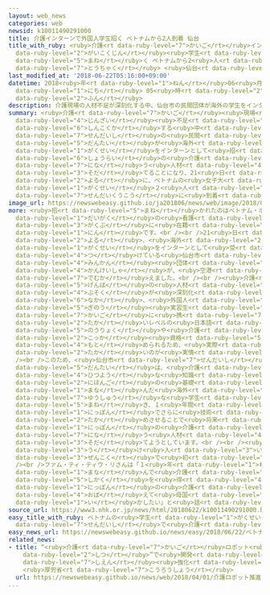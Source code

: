 ```yaml
---
layout: web_news
categories: web
newsid: k10011490291000
title: 介護インターンで外国人学生招く ベトナムから2人到着 仙台
title_with_ruby: <ruby>介護<rt data-ruby-level="7">かいご</rt></ruby>インターンで<ruby>外国人<rt
  data-ruby-level="2">がいこくじん</rt></ruby><ruby>学生<rt data-ruby-level="1">がくせい</rt></ruby><ruby>招<rt
  data-ruby-level="5">まね</rt></ruby>く ベトナムから2<ruby>人<rt data-ruby-level="1">にん</rt></ruby><ruby>到着<rt
  data-ruby-level="7">とうちゃく</rt></ruby> <ruby>仙台<rt data-ruby-level="7">せんだい</rt></ruby>
last_modified_at: '2018-06-22T05:16:00+09:00'
datetime: 2018<ruby>年<rt data-ruby-level="1">ねん</rt></ruby>06<ruby>月<rt data-ruby-level="1">がつ</rt></ruby>22<ruby>日<rt
  data-ruby-level="1">にち</rt></ruby> 05<ruby>時<rt data-ruby-level="2">じ</rt></ruby>16<ruby>分<rt
  data-ruby-level="2">ふん</rt></ruby>
description: 介護現場の人材不足が深刻化する中、仙台市の民間団体が海外の学生をインターンとして招き、将来の介護を担う人材として育てることになり、21日夜に、ベトナムの女子大学生２人が仙台空港に到着しました。
summary: <ruby>介護<rt data-ruby-level="7">かいご</rt></ruby><ruby>現場<rt data-ruby-level="5">げんば</rt></ruby>の<ruby>人材<rt
  data-ruby-level="4">じんざい</rt></ruby><ruby>不足<rt data-ruby-level="4">ぶそく</rt></ruby>が<ruby>深刻化<rt
  data-ruby-level="6">しんこくか</rt></ruby>する<ruby>中<rt data-ruby-level="6">なか</rt></ruby>、<ruby>仙台市<rt
  data-ruby-level="7">せんだいし</rt></ruby>の<ruby>民間<rt data-ruby-level="4">みんかん</rt></ruby><ruby>団体<rt
  data-ruby-level="5">だんたい</rt></ruby>が<ruby>海外<rt data-ruby-level="2">かいがい</rt></ruby>の<ruby>学生<rt
  data-ruby-level="1">がくせい</rt></ruby>をインターンとして<ruby>招<rt data-ruby-level="5">まね</rt></ruby>き、<ruby>将来<rt
  data-ruby-level="6">しょうらい</rt></ruby>の<ruby>介護<rt data-ruby-level="7">かいご</rt></ruby>を<ruby>担<rt
  data-ruby-level="7">にな</rt></ruby>う<ruby>人材<rt data-ruby-level="4">じんざい</rt></ruby>として<ruby>育<rt
  data-ruby-level="3">そだ</rt></ruby>てることになり、21<ruby>日<rt data-ruby-level="1">にち</rt></ruby><ruby>夜<rt
  data-ruby-level="2">よる</rt></ruby>に、ベトナムの<ruby>女子大<rt data-ruby-level="1">じょしだい</rt></ruby><ruby>学生<rt
  data-ruby-level="1">がくせい</rt></ruby>２<ruby>人<rt data-ruby-level="1">にん</rt></ruby>が<ruby>仙台空港<rt
  data-ruby-level="7">せんだいくうこう</rt></ruby>に<ruby>到着<rt data-ruby-level="7">とうちゃく</rt></ruby>しました。
image_url: https://newswebeasy.github.io/ja201806/news/web/image/2018/06/22/K10011490291_1806220934_1806220938_01_02.jpg
more: <ruby>招<rt data-ruby-level="5">まね</rt></ruby>かれたのはベトナム・ホーチミン<ruby>市<rt data-ruby-level="2">し</rt></ruby>の<ruby>大学<rt
  data-ruby-level="1">だいがく</rt></ruby>の<ruby>看護<rt data-ruby-level="6">かんご</rt></ruby><ruby>学部<rt
  data-ruby-level="3">がくぶ</rt></ruby>に<ruby>在籍<rt data-ruby-level="7">ざいせき</rt></ruby>する、フン・ティ・クインさんとファム・ティ・ティウ・リさんの２<ruby>人<rt
  data-ruby-level="1">にん</rt></ruby>です。<br /><br />21<ruby>日<rt data-ruby-level="1">にち</rt></ruby><ruby>夜<rt
  data-ruby-level="2">よる</rt></ruby>、<ruby>海外<rt data-ruby-level="2">かいがい</rt></ruby>の<ruby>学生<rt
  data-ruby-level="1">がくせい</rt></ruby>をインターンとして<ruby>受<rt data-ruby-level="4">う</rt></ruby>け<ruby>付<rt
  data-ruby-level="4">つ</rt></ruby>けている<ruby>仙台市<rt data-ruby-level="7">せんだいし</rt></ruby>の<ruby>民間<rt
  data-ruby-level="4">みんかん</rt></ruby><ruby>団体<rt data-ruby-level="5">だんたい</rt></ruby>の<ruby>関係者<rt
  data-ruby-level="4">かんけいしゃ</rt></ruby>が、<ruby>空港<rt data-ruby-level="3">くうこう</rt></ruby>で<ruby>出迎<rt
  data-ruby-level="7">でむか</rt></ruby>えました。<br /><br /><ruby>介護<rt data-ruby-level="7">かいご</rt></ruby><ruby>現場<rt
  data-ruby-level="5">げんば</rt></ruby>の<ruby>人材<rt data-ruby-level="4">じんざい</rt></ruby><ruby>不足<rt
  data-ruby-level="4">ぶそく</rt></ruby>が<ruby>深刻化<rt data-ruby-level="6">しんこくか</rt></ruby>する<ruby>中<rt
  data-ruby-level="6">なか</rt></ruby>、<ruby>外国人<rt data-ruby-level="2">がいこくじん</rt></ruby>は「<ruby>技能<rt
  data-ruby-level="5">ぎのう</rt></ruby><ruby>実習生<rt data-ruby-level="3">じっしゅうせい</rt></ruby>」などとして<ruby>介護<rt
  data-ruby-level="7">かいご</rt></ruby>に<ruby>携<rt data-ruby-level="7">たずさ</rt></ruby>わることができますが、<ruby>高<rt
  data-ruby-level="2">たか</rt></ruby>いレベルの<ruby>日本語<rt data-ruby-level="2">にほんご</rt></ruby><ruby>能力<rt
  data-ruby-level="5">のうりょく</rt></ruby>や<ruby>介護<rt data-ruby-level="7">かいご</rt></ruby>の<ruby>国家<rt
  data-ruby-level="2">こっか</rt></ruby><ruby>資格<rt data-ruby-level="5">しかく</rt></ruby>が<ruby>求<rt
  data-ruby-level="4">もと</rt></ruby>められるため、<ruby>実際<rt data-ruby-level="5">じっさい</rt></ruby>のハードルは<ruby>高<rt
  data-ruby-level="2">たか</rt></ruby>いのが<ruby>実情<rt data-ruby-level="5">じつじょう</rt></ruby>です。<br
  /><br />このため、<ruby>仙台市<rt data-ruby-level="7">せんだいし</rt></ruby>の<ruby>民間<rt data-ruby-level="4">みんかん</rt></ruby><ruby>団体<rt
  data-ruby-level="5">だんたい</rt></ruby>は、<ruby>介護<rt data-ruby-level="7">かいご</rt></ruby>に<ruby>必要<rt
  data-ruby-level="4">ひつよう</rt></ruby>な<ruby>知識<rt data-ruby-level="5">ちしき</rt></ruby>と<ruby>日本語<rt
  data-ruby-level="2">にほんご</rt></ruby>の<ruby>基礎<rt data-ruby-level="7">きそ</rt></ruby>を<ruby>学<rt
  data-ruby-level="1">まな</rt></ruby>んだ<ruby>海外<rt data-ruby-level="2">かいがい</rt></ruby>の<ruby>優秀<rt
  data-ruby-level="7">ゆうしゅう</rt></ruby>な<ruby>学生<rt data-ruby-level="1">がくせい</rt></ruby>をインターンとして<ruby>招<rt
  data-ruby-level="5">まね</rt></ruby>き、１<ruby>年間<rt data-ruby-level="2">ねんかん</rt></ruby>、<ruby>日本<rt
  data-ruby-level="1">にっぽん</rt></ruby>でさらに<ruby>技術<rt data-ruby-level="5">ぎじゅつ</rt></ruby>を<ruby>高<rt
  data-ruby-level="2">たか</rt></ruby>めさせることで<ruby>将来<rt data-ruby-level="6">しょうらい</rt></ruby>、<ruby>日本<rt
  data-ruby-level="1">にっぽん</rt></ruby>の<ruby>介護<rt data-ruby-level="7">かいご</rt></ruby>を<ruby>担<rt
  data-ruby-level="7">にな</rt></ruby>う<ruby>人材<rt data-ruby-level="4">じんざい</rt></ruby>として<ruby>育<rt
  data-ruby-level="3">そだ</rt></ruby>てようとしています。<br /><br /><ruby>団体<rt data-ruby-level="5">だんたい</rt></ruby>によりますと、こうしたインターンでの<ruby>受<rt
  data-ruby-level="3">う</rt></ruby>け<ruby>入<rt data-ruby-level="3">い</rt></ruby>れは、<ruby>全国<rt
  data-ruby-level="3">ぜんこく</rt></ruby>で<ruby>初<rt data-ruby-level="4">はじ</rt></ruby>めてだということです。<br
  /><br />ファム・ティ・ティウ・リさんは「１<ruby>年<rt data-ruby-level="1">ねん</rt></ruby><ruby>学<rt
  data-ruby-level="1">まな</rt></ruby>んで<ruby>介護<rt data-ruby-level="7">かいご</rt></ruby>の<ruby>資格<rt
  data-ruby-level="5">しかく</rt></ruby>を<ruby>得<rt data-ruby-level="4">え</rt></ruby>たい。<ruby>日本<rt
  data-ruby-level="1">にっぽん</rt></ruby>の<ruby>介護<rt data-ruby-level="7">かいご</rt></ruby>を<ruby>覚<rt
  data-ruby-level="4">おぼ</rt></ruby>えて<ruby>母国<rt data-ruby-level="2">ぼこく</rt></ruby>でも<ruby>生<rt
  data-ruby-level="1">い</rt></ruby>かしたい」と<ruby>話<rt data-ruby-level="2">はな</rt></ruby>していました。
source_url: https://www3.nhk.or.jp/news/html/20180622/k10011490291000.html
easy_title_with_ruby: ベトナムの<ruby>学生<rt data-ruby-level="1">がくせい</rt></ruby>が<ruby>仙台市<rt
  data-ruby-level="7">せんだいし</rt></ruby>で<ruby>介護<rt data-ruby-level="7">かいご</rt></ruby>のインターンになる
easy_news_url: https://newswebeasy.github.io/news/easy/2018/06/22/ベトナムの学生が仙台市で介護のインターンになる
related_news:
- title: “<ruby>介護<rt data-ruby-level="7">かいご</rt></ruby>ロボット<ruby>推進<rt data-ruby-level="6">すいしん</rt></ruby><ruby>室<rt
    data-ruby-level="2">しつ</rt></ruby>”で<ruby>開発<rt data-ruby-level="3">かいはつ</rt></ruby>メーカー<ruby>支援<rt
    data-ruby-level="7">しえん</rt></ruby><ruby>強化<rt data-ruby-level="3">きょうか</rt></ruby>
    <ruby>厚労省<rt data-ruby-level="7">こうろうしょう</rt></ruby>
  url: https://newswebeasy.github.io/news/web/2018/04/01/介護ロボット推進室で開発メーカー支援強化-厚労省
...
```

